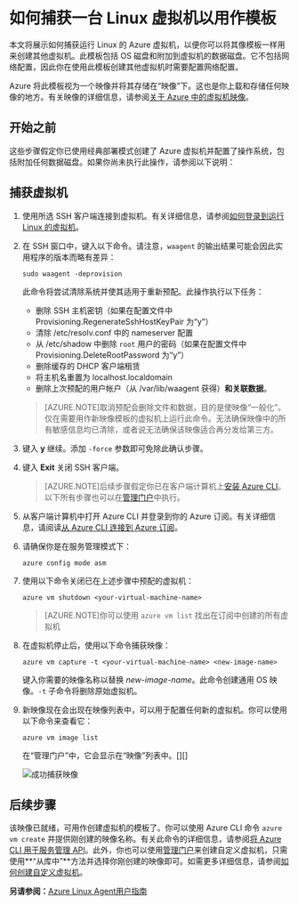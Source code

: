 <properties
	pageTitle="捕获运行 Linux 的虚拟机的映像 | Windows Azure"
	description="了解如何使用经典部署模型和 Azure CLI 捕获运行 Linux 的 Azure 虚拟机 (VM) 的映像。"
	services="virtual-machines"
	documentationCenter=""
	authors="dsk-2015"
	manager="timlt"
	editor="tysonn"
	tags="azure-service-management"/>

<tags
	ms.service="virtual-machines"
	ms.date="07/16/2015"
	wacn.date="11/12/2015"/>


# 如何捕获一台 Linux 虚拟机以用作模板

本文将展示如何捕获运行 Linux 的 Azure 虚拟机，以便你可以将其像模板一样用来创建其他虚拟机。此模板包括 OS 磁盘和附加到虚拟机的数据磁盘。它不包括网络配置，因此你在使用此模板创建其他虚拟机时需要配置网络配置。

Azure 将此模板视为一个映像并将其存储在“映像”下。这也是你上载和存储任何映像的地方。有关映像的详细信息，请参阅[关于 Azure 中的虚拟机映像][]。

## 开始之前

这些步骤假定你已使用经典部署模式创建了 Azure 虚拟机并配置了操作系统，包括附加任何数据磁盘。如果你尚未执行此操作，请参阅以下说明：


## 捕获虚拟机

1. 使用所选 SSH 客户端连接到虚拟机。有关详细信息，请参阅[如何登录到运行 Linux 的虚拟机][]。

2. 在 SSH 窗口中，键入以下命令。请注意，`waagent` 的输出结果可能会因此实用程序的版本而略有差异：

	`sudo waagent -deprovision`

	此命令将尝试清除系统并使其适用于重新预配。此操作执行以下任务：

	- 删除 SSH 主机密钥（如果在配置文件中 Provisioning.RegenerateSshHostKeyPair 为“y”）
	- 清除 /etc/resolv.conf 中的 nameserver 配置
	- 从 /etc/shadow 中删除 `root` 用户的密码（如果在配置文件中 Provisioning.DeleteRootPassword 为“y”）
	- 删除缓存的 DHCP 客户端租赁
	- 将主机名重置为 localhost.localdomain
	- 删除上次预配的用户帐户（从 /var/lib/waagent 获得）**和关联数据**。

	>[AZURE.NOTE]取消预配会删除文件和数据，目的是使映像“一般化”。仅在需要用作新映像模板的虚拟机上运行此命令。无法确保映像中的所有敏感信息均已清除，或者说无法确保该映像适合再分发给第三方。


3. 键入 **y** 继续。添加 `-force` 参数即可免除此确认步骤。

4. 键入 **Exit** 关闭 SSH 客户端。


	>[AZURE.NOTE]后续步骤假定你已在客户端计算机上[安装 Azure CLI](/documentation/articles/xplat-cli-install)。以下所有步骤也可以在[管理门户][]中执行。

5. 从客户端计算机中打开 Azure CLI 并登录到你的 Azure 订阅。有关详细信息，请阅读[从 Azure CLI 连接到 Azure 订阅](/documentation/articles/xplat-cli-connect)。

6. 请确保你是在服务管理模式下：

	`azure config mode asm`

7. 使用以下命令关闭已在上述步骤中预配的虚拟机：

	`azure vm shutdown <your-virtual-machine-name>`

	>[AZURE.NOTE]你可以使用 `azure vm list` 找出在订阅中创建的所有虚拟机

8. 在虚拟机停止后，使用以下命令捕获映像：

	`azure vm capture -t <your-virtual-machine-name> <new-image-name>`

	键入你需要的映像名称以替换 _new-image-name_。此命令创建通用 OS 映像。`-t` 子命令将删除原始虚拟机。

9.	新映像现在会出现在映像列表中，可以用于配置任何新的虚拟机。你可以使用以下命令来查看它：

	`azure vm image list`

	在“管理门户”中，它会显示在“映像”列表中。[][]

	![成功捕获映像](./media/virtual-machines-linux-capture-image/VMCapturedImageAvailable.png)


## 后续步骤
该映像已就绪，可用作创建虚拟机的模板了。你可以使用 Azure CLI 命令 `azure vm create` 并提供刚创建的映像名称。有关此命令的详细信息，请参阅[将 Azure CLI 用于服务管理 API](/documentation/articles/virtual-machines-command-line-tools)。此外，你也可以使用[管理门户][]来创建自定义虚拟机，只需使用**“从库中”**方法并选择你刚创建的映像即可。如需更多详细信息，请参阅[如何创建自定义虚拟机][]。

**另请参阅：**[Azure Linux Agent用户指南](/documentation/articles/virtual-machines-linux-agent-user-guide)


[管理门户]: http://manage.windowsazure.cn
[如何登录到运行 Linux 的虚拟机]: /documentation/articles/virtual-machines-linux-how-to-log-on
[关于 Azure 中的虚拟机映像]: http://msdn.microsoft.com/zh-cn/library/azure/dn790290.aspx
[如何创建自定义虚拟机]: /documentation/articles/virtual-machines-create-custom
[How to Attach a Data Disk to a Virtual Machine]: /documentation/articles/storage-windows-attach-disk
[如何创建运行 Linux 的虚拟机]: /documentation/articles/virtual-machines-linux-tutorial

<!---HONumber=79-->